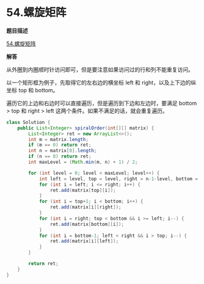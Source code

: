 # 54.螺旋矩阵

**题目描述**

[54.螺旋矩阵](https://leetcode-cn.com/problems/spiral-matrix/)

**解答**

从外圈到内圈顺时针访问即可，但是要注意如果访问过的行和列不能重复访问。

以一个矩形框为例子，先取得它的左右边的横坐标 left 和 right，以及上下边的纵坐标 top 和 bottom。

遍历它的上边和右边时可以直接遍历，但是遍历到下边和左边时，要满足 bottom > top 和 right > left 这两个条件。如果不满足的话，就会重复遍历。

```java
class Solution {
    public List<Integer> spiralOrder(int[][] matrix) {
        List<Integer> ret = new ArrayList<>();
        int m = matrix.length;
        if (m == 0) return ret;
        int n = matrix[0].length;
        if (n == 0) return ret;
        int maxLevel = (Math.min(m, n) + 1) / 2;

        for (int level = 0; level < maxLevel; level++) {
            int left = level, top = level, right = n-1-level, bottom = m-1-level;
            for (int i = left; i <= right; i++) {
                ret.add(matrix[top][i]);
            }
            for (int i = top+1; i < bottom; i++) {
                ret.add(matrix[i][right]);
            }
            for (int i = right; top < bottom && i >= left; i--) {
                ret.add(matrix[bottom][i]);
            }
            for (int i = bottom-1; left < right && i > top; i--) {
                ret.add(matrix[i][left]);
            }
        }

        return ret;
    }
}
```